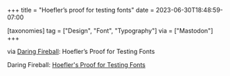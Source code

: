 +++
title = "Hoefler’s proof for testing fonts"
date = 2023-06-30T18:48:59-07:00

[taxonomies]
tag = ["Design", "Font", "Typography"]
via = ["Mastodon"]
+++

via [Daring Fireball](https://mastodon.social/@daringfireball/110634616908439275): Hoefler’s Proof for Testing Fonts<br />

<!-- more -->

Daring Fireball: [Hoefler's Proof for Testing Fonts](https://daringfireball.net/linked/2023/06/30/hoeflers-proof)
